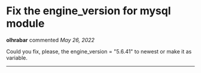 # Fix the  engine_version for mysql module

**olhrabar** commented *May 26, 2022*

Could you fix, please, the engine_version = "5.6.41" to newest or make it as variable.
<br />
***


